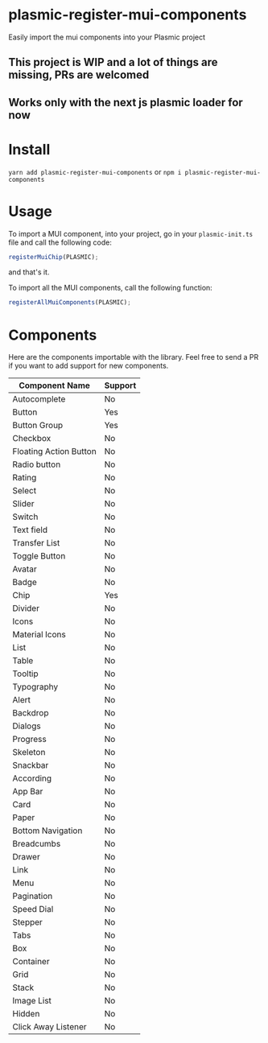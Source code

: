 # plasmic-register-mui-components
Easily import the mui components into your Plasmic project

## This project is WIP and a lot of things are missing, PRs are welcomed
## Works only with the next js plasmic loader for now

# Install

`yarn add plasmic-register-mui-components` or `npm i plasmic-register-mui-components`

# Usage

To import a MUI component, into your project, go in your `plasmic-init.ts` file and call the following code:
```ts
registerMuiChip(PLASMIC);
```
and that's it.

To import all the MUI components, call the following function:
```ts
registerAllMuiComponents(PLASMIC);
```

# Components

Here are the components importable with the library. Feel free to send a PR if you want to add support for new components.

| Component Name         | Support |
|------------------------|---------|
| Autocomplete           | No      |
| Button                 | Yes     |
| Button Group           | Yes     |
| Checkbox               | No      |
| Floating Action Button | No      |
| Radio button           | No      |
| Rating                 | No      |
| Select                 | No      |
| Slider                 | No      |
| Switch                 | No      |
| Text field             | No      |
| Transfer List          | No      |
| Toggle Button          | No      |
| Avatar                 | No      |
| Badge                  | No      |
| Chip                   | Yes     |
| Divider                | No      |
| Icons                  | No      |
| Material Icons         | No      |
| List                   | No      |
| Table                  | No      |
| Tooltip                | No      |
| Typography             | No      |
| Alert                  | No      |
| Backdrop               | No      |
| Dialogs                | No      |
| Progress               | No      |
| Skeleton               | No      |
| Snackbar               | No      |
| According              | No      |
| App Bar                | No      |
| Card                   | No      |
| Paper                  | No      |
| Bottom Navigation      | No      |
| Breadcumbs             | No      |
| Drawer                 | No      |
| Link                   | No      |
| Menu                   | No      |
| Pagination             | No      |
| Speed Dial             | No      |
| Stepper                | No      |
| Tabs                   | No      |
| Box                    | No      |
| Container              | No      |
| Grid                   | No      |
| Stack                  | No      |
| Image List             | No      |
| Hidden                 | No      |
| Click Away Listener    | No      |
